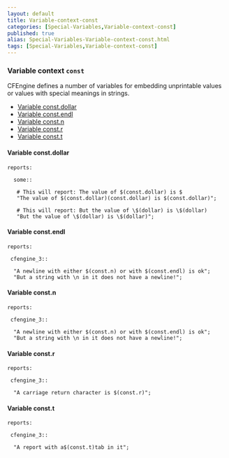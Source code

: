 ```yaml
---
layout: default
title: Variable-context-const
categories: [Special-Variables,Variable-context-const]
published: true
alias: Special-Variables-Variable-context-const.html
tags: [Special-Variables,Variable-context-const]
---
```


### Variable context `const`

  

CFEngine defines a number of variables for embedding unprintable values
or values with special meanings in strings.

-   [Variable const.dollar](#Variable-const_002edollar)
-   [Variable const.endl](#Variable-const_002eendl)
-   [Variable const.n](#Variable-const_002en)
-   [Variable const.r](#Variable-const_002er)
-   [Variable const.t](#Variable-const_002et)

#### Variable const.dollar

  

```
reports:

  some::

   # This will report: The value of $(const.dollar) is $
   "The value of $(const.dollar)(const.dollar) is $(const.dollar)";

   # This will report: But the value of \$(dollar) is \$(dollar)
   "But the value of \$(dollar) is \$(dollar)";
```

#### Variable const.endl

  

```
reports:

 cfengine_3::

  "A newline with either $(const.n) or with $(const.endl) is ok";
  "But a string with \n in it does not have a newline!";
```

#### Variable const.n

  

```
reports:

 cfengine_3::

  "A newline with either $(const.n) or with $(const.endl) is ok";
  "But a string with \n in it does not have a newline!";
```

#### Variable const.r

  

```
reports:

 cfengine_3::

  "A carriage return character is $(const.r)";
```

#### Variable const.t

  

```
reports:

 cfengine_3::

  "A report with a$(const.t)tab in it";
```
